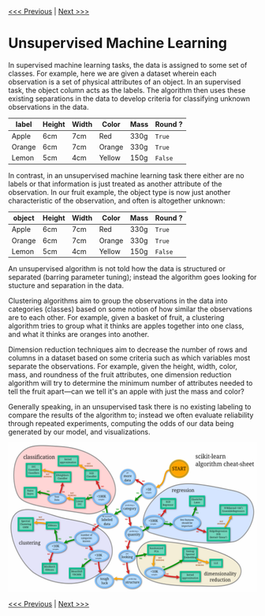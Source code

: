 [<<< Previous](07-supervised.md) | [Next >>>](09-review.md)

# Unsupervised Machine Learning

In supervised machine learning tasks, the data is assigned to some set of classes. For example, here we are given a dataset wherein each observation is a set of physical attributes of an object. In an supervised task, the object column acts as the labels. The algorithm then uses these existing separations in the data to develop criteria for classifying unknown observations in the data.

label | Height | Width | Color | Mass | Round ?
-----  | -------| ------| -------| ---- | -------
Apple  | 6cm    | 7cm   | Red    | 330g | `True`
Orange | 6cm    | 7cm   | Orange | 330g | `True`
Lemon  | 5cm    | 4cm   | Yellow | 150g | `False`

In contrast, in an unsupervised machine learning task there either are no labels or that information is just treated as another attribute of the observation. In our fruit example, the object type is now just another characteristic of the observation, and often is altogether unknown:

object | Height | Width | Color  | Mass | Round ?
-----  | -------| ------| -------| ---- | -------
Apple  | 6cm    | 7cm   | Red    | 330g | `True`
Orange | 6cm    | 7cm   | Orange | 330g | `True`
Lemon  | 5cm    | 4cm   | Yellow | 150g | `False`

An unsupervised algorithm is not told how the data is structured or separated (barring parameter tuning); instead the algorithm goes looking for stucture and separation in the data.

Clustering algorithms aim to group the observations in the data into categories (classes) based on some notion of how similar the observations are to each other. For example, given a basket of fruit, a clustering algorithm tries to group what it thinks are apples together into one class, and what it thinks are oranges into another.

Dimension reduction techniques aim to decrease the number of rows and columns in a dataset based on some criteria such as which variables most separate the observations. For example, given the height, width, color, mass, and roundness of the fruit attributes, one dimension reduction algorithm will try to determine the minimum number of attributes needed to tell the fruit apart—can we tell it's an apple with just the mass and color?

Generally speaking, in an unsupervised task there is no existing labeling to compare the results of the algorithm to; instead we often evaluate reliability through repeated experiments, computing the odds of our data being generated by our model, and visualizations.

![scikit-learn's algorithm cheat sheet, which depicts a mind-map scheme, which can help you choose an algorithm for classification](images/algorithms_cheatsheet.png)

[<<< Previous](07-supervised.md) | [Next >>>](09-review.md)

